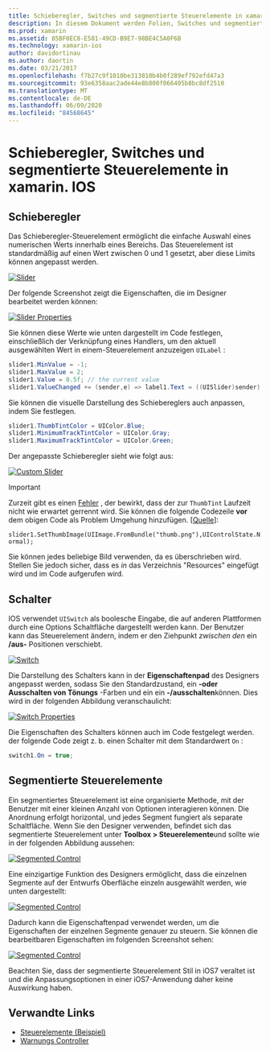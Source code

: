 ```yaml
---
title: Schieberegler, Switches und segmentierte Steuerelemente in xamarin. IOS
description: In diesem Dokument werden Folien, Switches und segmentierte Steuerelemente in xamarin. IOS erläutert, und es wird beschrieben, wie Sie sowohl Programm gesteuert als auch im IOS-Designer mit Ihnen arbeiten können.
ms.prod: xamarin
ms.assetid: 85BF0EC8-E581-49CD-B9E7-98BE4C5A0F6B
ms.technology: xamarin-ios
author: davidortinau
ms.author: daortin
ms.date: 03/21/2017
ms.openlocfilehash: f7b27c9f1010be313810b4b0f289ef792efd47a3
ms.sourcegitcommit: 93e6358aac2ade44e8b800f066405b8bc8df2510
ms.translationtype: MT
ms.contentlocale: de-DE
ms.lasthandoff: 06/09/2020
ms.locfileid: "84568645"
---
```

# <a name="sliders-switches-and-segmented-controls-in-xamarinios"></a>Schieberegler, Switches und segmentierte Steuerelemente in xamarin. IOS

<a name="Sliders"></a>

## <a name="sliders"></a>Schieberegler

Das Schieberegler-Steuerelement ermöglicht die einfache Auswahl eines numerischen Werts innerhalb eines Bereichs. Das Steuerelement ist standardmäßig auf einen Wert zwischen 0 und 1 gesetzt, aber diese Limits können angepasst werden.

 [![](slider-switch-segmented-controls-images/image25a.png "Slider")](slider-switch-segmented-controls-images/image25a.png#lightbox)

Der folgende Screenshot zeigt die Eigenschaften, die im Designer bearbeitet werden können:

 [![](slider-switch-segmented-controls-images/image26a.png "Slider Properties")](slider-switch-segmented-controls-images/image25a.png#lightbox)

Sie können diese Werte wie unten dargestellt im Code festlegen, einschließlich der Verknüpfung eines Handlers, um den aktuell ausgewählten Wert in einem-Steuerelement anzuzeigen `UILabel` :

```csharp
slider1.MinValue = -1;
slider1.MaxValue = 2;
slider1.Value = 0.5f; // the current value
slider1.ValueChanged += (sender,e) => label1.Text = ((UISlider)sender).Value.ToString ();
```

Sie können die visuelle Darstellung des Schiebereglers auch anpassen, indem Sie festlegen.

```csharp
slider1.ThumbTintColor = UIColor.Blue;
slider1.MinimumTrackTintColor = UIColor.Gray;
slider1.MaximumTrackTintColor = UIColor.Green;
```

Der angepasste Schieberegler sieht wie folgt aus:

 [![](slider-switch-segmented-controls-images/image27a.png "Custom Slider")](slider-switch-segmented-controls-images/image28a.png#lightbox)

> [!IMPORTANT]
> Zurzeit gibt es einen [Fehler](https://stackoverflow.com/a/19496179) , der bewirkt, dass der zur `ThumbTint` Laufzeit nicht wie erwartet gerrennt wird. Sie können die folgende Codezeile **vor** dem obigen Code als Problem Umgehung hinzufügen. [[Quelle](https://stackoverflow.com/a/21396794)]:
>
> `slider1.SetThumbImage(UIImage.FromBundle("thumb.png"),UIControlState.Normal);`
> 
> Sie können jedes beliebige Bild verwenden, da es überschrieben wird. Stellen Sie jedoch sicher, dass es _in_ das Verzeichnis "Resources" eingefügt wird und im Code aufgerufen wird.

<a name="Switch"></a>

## <a name="switch"></a>Schalter

IOS verwendet `UISwitch` als boolesche Eingabe, die auf anderen Plattformen durch eine Options Schaltfläche dargestellt werden kann. Der Benutzer kann das Steuerelement ändern, indem er den Ziehpunkt *zwischen den* ein **/aus-** Positionen verschiebt.

 [![](slider-switch-segmented-controls-images/image28a.png "Switch")](slider-switch-segmented-controls-images/image28a.png#lightbox)

Die Darstellung des Schalters kann in der **Eigenschaftenpad** des Designers angepasst werden, sodass Sie den Standardzustand, ein **-oder Ausschalten von Tönungs** -Farben und ein ein **-/ausschalten**können. Dies wird in der folgenden Abbildung veranschaulicht:

 [![](slider-switch-segmented-controls-images/image29a.png "Switch Properties")](slider-switch-segmented-controls-images/image29a.png#lightbox)

Die Eigenschaften des Schalters können auch im Code festgelegt werden. der folgende Code zeigt z. b. einen Schalter mit dem Standardwert `On` :

```csharp
switch1.On = true;
```

 <a name="Segmented_Controls"></a>

## <a name="segmented-controls"></a>Segmentierte Steuerelemente

Ein segmentiertes Steuerelement ist eine organisierte Methode, mit der Benutzer mit einer kleinen Anzahl von Optionen interagieren können. Die Anordnung erfolgt horizontal, und jedes Segment fungiert als separate Schaltfläche. Wenn Sie den Designer verwenden, befindet sich das segmentierte Steuerelement unter **Toolbox > Steuerelemente**und sollte wie in der folgenden Abbildung aussehen:

 [![](slider-switch-segmented-controls-images/segmentedcontrol.png "Segmented Control")](slider-switch-segmented-controls-images/segmentedcontrol.png#lightbox)

Eine einzigartige Funktion des Designers ermöglicht, dass die einzelnen Segmente auf der Entwurfs Oberfläche einzeln ausgewählt werden, wie unten dargestellt:

 [![](slider-switch-segmented-controls-images/segmentedcontrolselection.png "Segmented Control")](slider-switch-segmented-controls-images/segmentedcontrolselection.png#lightbox)

Dadurch kann die Eigenschaftenpad verwendet werden, um die Eigenschaften der einzelnen Segmente genauer zu steuern. Sie können die bearbeitbaren Eigenschaften im folgenden Screenshot sehen:

 [![](slider-switch-segmented-controls-images/segmentedcontrolproperties.png "Segmented Control")](slider-switch-segmented-controls-images/segmentedcontrolproperties.png#lightbox)

Beachten Sie, dass der segmentierte Steuerelement Stil in iOS7 veraltet ist und die Anpassungsoptionen in einer iOS7-Anwendung daher keine Auswirkung haben.

## <a name="related-links"></a>Verwandte Links

- [Steuerelemente (Beispiel)](https://docs.microsoft.com/samples/xamarin/ios-samples/controls)
- [Warnungs Controller](https://github.com/xamarin/recipes/tree/master/Recipes/ios/standard_controls/alertcontroller)
